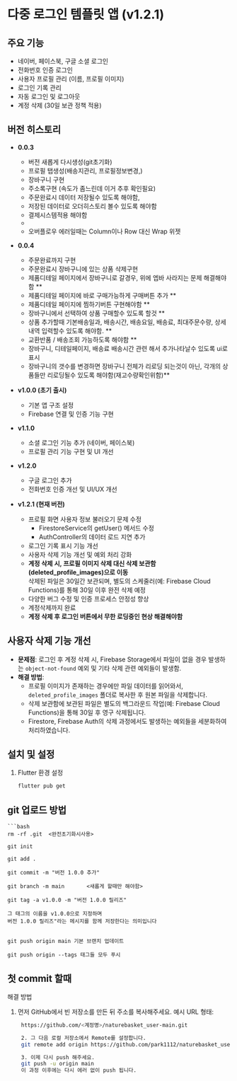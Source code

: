 # 다중 로그인 템플릿 앱 (v1.2.1)

## 주요 기능
- 네이버, 페이스북, 구글 소셜 로그인
- 전화번호 인증 로그인
- 사용자 프로필 관리 (이름, 프로필 이미지)
- 로그인 기록 관리
- 자동 로그인 및 로그아웃
- 계정 삭제 (30일 보관 정책 적용)

## 버전 히스토리
- **0.0.3**
  - 버전 새롭게 다시생성(git초기화)
  - 프로필 탭생성(배송지관리, 프로필정보변경,)
  - 장바구니 구현
  - 주소록구현 (속도가 좀느린데 이거 추후 확인필요)
  - 주문완료시 데이터 저장될수 있도록 해야함, 
  - 저장된 데이터로 오더히스토리 볼수 있도록 해야함
  - 결제시스템적용 해야함 
  - 
  - 오버플로우 에러일때는 Column이나 Row 대신 Wrap 위젯 
- **0.0.4**
  - 주문완료까지 구현
  - 주문완료시 장바구니에 있는 상품 삭제구현 
  - 제품디테일 페이지에서 장바구니로 갈경우, 위에 엡바 사라지는 문제 해결해야함 **
  - 제품디테일 페이지에 바로 구매가능하게 구매버튼 추가 **
  - 제품디테일 페이지에 찜하기버튼 구현해야함 **
  - 장바구니에서 선택하여 상품 구매할수 있도록 할것 **
  - 상품 추가할때 기본배송일과, 배송시간, 배송요일, 배송료, 최대주문수량, 상세내역 입력할수 있도록 해야함. **
  - 교환반품 / 배송조회 가능하도록 해야함 **
  - 장바구니, 디테일페이지, 배송료 배송시간 관련 해서 추가나타날수 있도록 ui로 표시 
  - 장바구니의 갯수를 변경하면 장바구니 전체가 리로딩 되는것이 아닌, 각개의 상품들만 리로딩될수 있도록 해야함(재고수량확인위함)**






- **v1.0.0 (초기 출시)**
  - 기본 앱 구조 설정
  - Firebase 연결 및 인증 기능 구현
- **v1.1.0**
  - 소셜 로그인 기능 추가 (네이버, 페이스북)
  - 프로필 관리 기능 구현 및 UI 개선
- **v1.2.0**
  - 구글 로그인 추가
  - 전화번호 인증 개선 및 UI/UX 개선
- **v1.2.1 (현재 버전)**
  - 프로필 화면 사용자 정보 불러오기 문제 수정  
    * FirestoreService의 getUser() 메서드 수정  
    * AuthController의 데이터 로드 지연 추가  
  - 로그인 기록 표시 기능 개선
  - 사용자 삭제 기능 개선 및 예외 처리 강화
  - **계정 삭제 시, 프로필 이미지 삭제 대신 삭제 보관함(deleted_profile_images)으로 이동**  
    삭제된 파일은 30일간 보관되며, 별도의 스케줄러(예: Firebase Cloud Functions)를 통해 30일 이후 완전 삭제 예정
  - 다양한 버그 수정 및 인증 프로세스 안정성 향상
  - 계정삭제까지 완료
  - **계정 삭제 후 로그인 버튼에서 무한 로딩중인 현상 해결해야함**

## 사용자 삭제 기능 개선
- **문제점**: 로그인 후 계정 삭제 시, Firebase Storage에서 파일이 없을 경우 발생하는 `object-not-found` 예외 및 기타 삭제 관련 예외들이 발생함.
- **해결 방법**:  
  - 프로필 이미지가 존재하는 경우에만 파일 데이터를 읽어와서, `deleted_profile_images` 폴더로 복사한 후 원본 파일을 삭제합니다.
  - 삭제 보관함에 보관된 파일은 별도의 백그라운드 작업(예: Firebase Cloud Functions)을 통해 30일 후 영구 삭제됩니다.
  - Firestore, Firebase Auth의 삭제 과정에서도 발생하는 예외들을 세분화하여 처리하였습니다.

## 설치 및 설정
1. Flutter 환경 설정  
   ```bash
   flutter pub get


## git 업로드 방법
    ```bash
    rm -rf .git  <완전초기화시사용>

    git init 

    git add .

    git commit -m "버전 1.0.0 추가"

    git branch -m main       <새롭게 할때만 해야함>

    git tag -a v1.0.0 -m "버전 1.0.0 릴리즈"

    그 태그의 이름을 v1.0.0으로 지정하며
    버전 1.0.0 릴리즈"라는 메시지를 함께 저장한다는 의미입니다

    
    git push origin main 기본 브랜치 업데이트

    git push origin --tags 태그들 모두 푸시


## 첫 commit 할때 


해결 방법
1. 먼저 GitHub에서 빈 저장소를 만든 뒤 주소를 복사해주세요.
예시 URL 형태:
   ```bash
    https://github.com/<계정명>/naturebasket_user-main.git

    2. 그 다음 로컬 저장소에서 Remote를 설정합니다.
    git remote add origin https://github.com/park1112/naturebasket_user.git
   
    3. 이제 다시 push 해주세요.
    git push -u origin main
    이 과정 이후에는 다시 에러 없이 push 됩니다.
